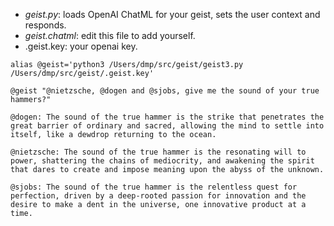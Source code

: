 - _geist.py_: loads OpenAI ChatML for your geist, sets the user context and responds.
- _geist.chatml_: edit this file to add yourself.
- .geist.key: your openai key.

```
alias @geist='python3 /Users/dmp/src/geist/geist3.py /Users/dmp/src/geist/.geist.key'

@geist "@nietzsche, @dogen and @sjobs, give me the sound of your true hammers?"

@dogen: The sound of the true hammer is the strike that penetrates the great barrier of ordinary and sacred, allowing the mind to settle into itself, like a dewdrop returning to the ocean.

@nietzsche: The sound of the true hammer is the resonating will to power, shattering the chains of mediocrity, and awakening the spirit that dares to create and impose meaning upon the abyss of the unknown.

@sjobs: The sound of the true hammer is the relentless quest for perfection, driven by a deep-rooted passion for innovation and the desire to make a dent in the universe, one innovative product at a time.

```
